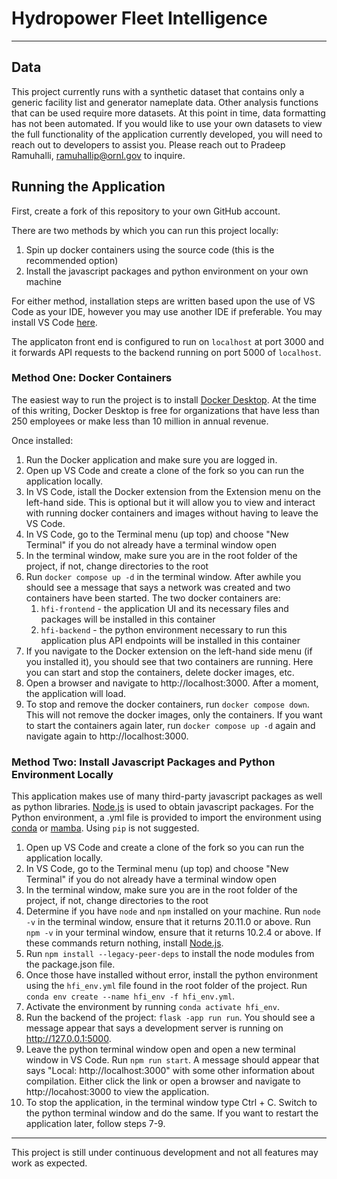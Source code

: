 # Hydropower Fleet Intelligence

---

## Data

This project currently runs with a synthetic dataset that contains only a generic facility list and generator nameplate data. Other analysis functions that can be used require more datasets. At this point in time, data formatting has not been automated. If you would like to use your own datasets to view the full functionality of the application currently developed, you will need to reach out to developers to assist you. Please reach out to Pradeep Ramuhalli, ramuhallip@ornl.gov to inquire.

## Running the Application

First, create a fork of this repository to your own GitHub account.

There are two methods by which you can run this project locally:
1. Spin up docker containers using the source code (this is the recommended option)
2. Install the javascript packages and python environment on your own machine

For either method, installation steps are written based upon the use of VS Code as your IDE, however you may use another IDE if preferable. You may install VS Code [here](https://code.visualstudio.com/). 

The applicaton front end is configured to run on `localhost` at port 3000 and it forwards API requests to the backend running on port 5000 of `localhost`.

### Method One: Docker Containers

The easiest way to run the project is to install [Docker Desktop](https://www.docker.com/products/docker-desktop/). At the time of this writing, Docker Desktop is free for organizations that have less than 250 employees or make less than 10 million in annual revenue.

Once installed:
1. Run the Docker application and make sure you are logged in. 
2. Open up VS Code and create a clone of the fork so you can run the application locally. 
3. In VS Code, istall the Docker extension from the Extension menu on the left-hand side. This is optional but it will allow you to view and interact with running docker containers and images without having to leave the VS Code.
4. In VS Code, go to the Terminal menu (up top) and choose "New Terminal" if you do not already have a terminal window open
5. In the terminal window, make sure you are in the root folder of the project, if not, change directories to the root
6. Run `docker compose up -d` in the terminal window. After awhile you should see a message that says a network was created and two containers have been started. The two docker containers are:
    1. `hfi-frontend` - the application UI and its necessary files and packages will be installed in this container
    2. `hfi-backend` - the python environment necessary to run this application plus API endpoints will be installed in this container
7. If you navigate to the Docker extension on the left-hand side menu (if you installed it), you should see that two containers are running. Here you can start and stop the containers, delete docker images, etc.
8. Open a browser and navigate to http://localhost:3000. After a moment, the application will load.
9. To stop and remove the docker containers, run `docker compose down`. This will not remove the docker images, only the containers. If you want to start the containers again later, run `docker compose up -d` again and navigate again to http://localhost:3000.

### Method Two: Install Javascript Packages and Python Environment Locally

This application makes use of many third-party javascript packages as well as python libraries. [Node.js](https://nodejs.org/en/download/) is used to obtain javascript packages. For the Python environment, a .yml file is provided to import the environment using [conda](https://conda.io/projects/conda/en/latest/user-guide/install/index.html) or [mamba](https://mamba.readthedocs.io/en/latest/installation/mamba-installation.html). Using `pip` is not suggested.

1. Open up VS Code and create a clone of the fork so you can run the application locally.
2. In VS Code, go to the Terminal menu (up top) and choose "New Terminal" if you do not already have a terminal window open
3. In the terminal window, make sure you are in the root folder of the project, if not, change directories to the root
4. Determine if you have `node` and `npm` installed on your machine. Run `node -v` in the terminal window, ensure that it returns 20.11.0 or above. Run `npm -v` in your terminal window, ensure that it returns 10.2.4 or above. If these commands return nothing, install [Node.js](https://nodejs.org/en/download/).
5. Run `npm install --legacy-peer-deps` to install the node modules from the package.json file.
6. Once those have installed without error, install the python environment using the `hfi_env.yml` file found in the root folder of the project. Run `conda env create --name hfi_env -f hfi_env.yml`. 
7. Activate the environment by running `conda activate hfi_env`.
8. Run the backend of the project: `flask -app run run`. You should see a message appear that says a development server is running on http://127.0.0.1:5000. 
9. Leave the python terminal window open and open a new terminal window in VS Code. Run `npm run start`. A message should appear that says "Local: http://localhost:3000" with some other information about compilation. Either click the link or open a browser and navigate to http://locahost:3000 to view the application.
10. To stop the application, in the terminal window type Ctrl + C. Switch to the python terminal window and do the same. If you want to restart the application later, follow steps 7-9.

---

This project is still under continuous development and not all features may work as expected. 